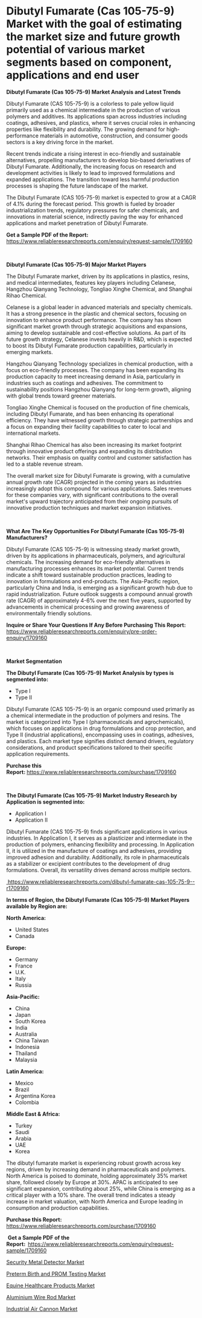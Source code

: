 <p><h1>Dibutyl Fumarate (Cas 105-75-9) Market with the goal of estimating the market size and future growth potential of various market segments based on component, applications and end user</h1></p><p><strong>Dibutyl Fumarate (Cas 105-75-9) Market Analysis and Latest Trends</strong></p>
<p><p>Dibutyl Fumarate (CAS 105-75-9) is a colorless to pale yellow liquid primarily used as a chemical intermediate in the production of various polymers and additives. Its applications span across industries including coatings, adhesives, and plastics, where it serves crucial roles in enhancing properties like flexibility and durability. The growing demand for high-performance materials in automotive, construction, and consumer goods sectors is a key driving force in the market.</p><p>Recent trends indicate a rising interest in eco-friendly and sustainable alternatives, propelling manufacturers to develop bio-based derivatives of Dibutyl Fumarate. Additionally, the increasing focus on research and development activities is likely to lead to improved formulations and expanded applications. The transition toward less harmful production processes is shaping the future landscape of the market.</p><p>The Dibutyl Fumarate (CAS 105-75-9) market is expected to grow at a CAGR of 4.1% during the forecast period. This growth is fueled by broader industrialization trends, regulatory pressures for safer chemicals, and innovations in material science, indirectly paving the way for enhanced applications and market penetration of Dibutyl Fumarate.</p></p>
<p><strong>Get a Sample PDF of the Report:&nbsp;</strong> <a href="https://www.reliableresearchreports.com/enquiry/request-sample/1709160?utm_campaign=1605&utm_medium=2&utm_source=Github&utm_content=ia&utm_term=21102024&utm_id=dibutyl-fumarate-cas-105-75-9">https://www.reliableresearchreports.com/enquiry/request-sample/1709160</a></p>
<p>&nbsp;</p>
<p><strong>Dibutyl Fumarate (Cas 105-75-9) Major Market Players</strong></p>
<p><p>The Dibutyl Fumarate market, driven by its applications in plastics, resins, and medical intermediates, features key players including Celanese, Hangzhou Qianyang Technology, Tongliao Xinghe Chemical, and Shanghai Rihao Chemical. </p><p>Celanese is a global leader in advanced materials and specialty chemicals. It has a strong presence in the plastic and chemical sectors, focusing on innovation to enhance product performance. The company has shown significant market growth through strategic acquisitions and expansions, aiming to develop sustainable and cost-effective solutions. As part of its future growth strategy, Celanese invests heavily in R&D, which is expected to boost its Dibutyl Fumarate production capabilities, particularly in emerging markets. </p><p>Hangzhou Qianyang Technology specializes in chemical production, with a focus on eco-friendly processes. The company has been expanding its production capacity to meet increasing demand in Asia, particularly in industries such as coatings and adhesives. The commitment to sustainability positions Hangzhou Qianyang for long-term growth, aligning with global trends toward greener materials.</p><p>Tongliao Xinghe Chemical is focused on the production of fine chemicals, including Dibutyl Fumarate, and has been enhancing its operational efficiency. They have witnessed growth through strategic partnerships and a focus on expanding their facility capabilities to cater to local and international markets.</p><p>Shanghai Rihao Chemical has also been increasing its market footprint through innovative product offerings and expanding its distribution networks. Their emphasis on quality control and customer satisfaction has led to a stable revenue stream.</p><p>The overall market size for Dibutyl Fumarate is growing, with a cumulative annual growth rate (CAGR) projected in the coming years as industries increasingly adopt this compound for various applications. Sales revenues for these companies vary, with significant contributions to the overall market's upward trajectory anticipated from their ongoing pursuits of innovative production techniques and market expansion initiatives.</p></p>
<p>&nbsp;</p>
<p><strong>What Are The Key Opportunities For Dibutyl Fumarate (Cas 105-75-9) Manufacturers?</strong></p>
<p><p>Dibutyl Fumarate (CAS 105-75-9) is witnessing steady market growth, driven by its applications in pharmaceuticals, polymers, and agricultural chemicals. The increasing demand for eco-friendly alternatives in manufacturing processes enhances its market potential. Current trends indicate a shift toward sustainable production practices, leading to innovation in formulations and end-products. The Asia-Pacific region, particularly China and India, is emerging as a significant growth hub due to rapid industrialization. Future outlook suggests a compound annual growth rate (CAGR) of approximately 4-6% over the next five years, supported by advancements in chemical processing and growing awareness of environmentally friendly solutions.</p></p>
<p><strong>Inquire or Share Your Questions If Any Before Purchasing This Report:</strong> <a href="https://www.reliableresearchreports.com/enquiry/pre-order-enquiry/1709160?utm_campaign=1605&utm_medium=2&utm_source=Github&utm_content=ia&utm_term=21102024&utm_id=dibutyl-fumarate-cas-105-75-9">https://www.reliableresearchreports.com/enquiry/pre-order-enquiry/1709160</a></p>
<p>&nbsp;</p>
<p><strong>Market Segmentation</strong></p>
<p><strong>The Dibutyl Fumarate (Cas 105-75-9) Market Analysis by types is segmented into:</strong></p>
<p><ul><li>Type I</li><li>Type II</li></ul></p>
<p><p>Dibutyl Fumarate (CAS 105-75-9) is an organic compound used primarily as a chemical intermediate in the production of polymers and resins. The market is categorized into Type I (pharmaceuticals and agrochemicals), which focuses on applications in drug formulations and crop protection, and Type II (industrial applications), encompassing uses in coatings, adhesives, and plastics. Each market type signifies distinct demand drivers, regulatory considerations, and product specifications tailored to their specific application requirements.</p></p>
<p><strong>Purchase this Report:&nbsp;</strong><a href="https://www.reliableresearchreports.com/purchase/1709160?utm_campaign=1605&utm_medium=2&utm_source=Github&utm_content=ia&utm_term=21102024&utm_id=dibutyl-fumarate-cas-105-75-9">https://www.reliableresearchreports.com/purchase/1709160</a></p>
<p>&nbsp;</p>
<p><strong>The Dibutyl Fumarate (Cas 105-75-9) Market Industry Research by Application is segmented into:</strong></p>
<p><ul><li>Application I</li><li>Application II</li></ul></p>
<p><p>Dibutyl Fumarate (CAS 105-75-9) finds significant applications in various industries. In Application I, it serves as a plasticizer and intermediate in the production of polymers, enhancing flexibility and processing. In Application II, it is utilized in the manufacture of coatings and adhesives, providing improved adhesion and durability. Additionally, its role in pharmaceuticals as a stabilizer or excipient contributes to the development of drug formulations. Overall, its versatility drives demand across multiple sectors.</p></p>
<p><a href="https://www.reliableresearchreports.com/dibutyl-fumarate-cas-105-75-9--r1709160?utm_campaign=1605&utm_medium=2&utm_source=Github&utm_content=ia&utm_term=21102024&utm_id=dibutyl-fumarate-cas-105-75-9">&nbsp;https://www.reliableresearchreports.com/dibutyl-fumarate-cas-105-75-9--r1709160</a></p>
<p><strong>In terms of Region, the Dibutyl Fumarate (Cas 105-75-9) Market Players available by Region are:</strong></p>
<p>
    <p> <strong> North America: </strong>
        <ul>
            <li>United States</li>
            <li>Canada</li>
        </ul>
        </p> 
    <p> <strong> Europe: </strong>
        <ul>
            <li>Germany</li>
            <li>France</li>
            <li>U.K.</li>
            <li>Italy</li>
            <li>Russia</li>
        </ul>
        </p> 
    <p> <strong> Asia-Pacific: </strong>
        <ul>
            <li>China</li>
            <li>Japan</li>
            <li>South Korea</li>
            <li>India</li>
            <li>Australia</li>
            <li>China Taiwan</li>
            <li>Indonesia</li>
            <li>Thailand</li>
            <li>Malaysia</li>
        </ul>
        </p> 
    <p> <strong> Latin America: </strong>
        <ul>
            <li>Mexico</li>
            <li>Brazil</li>
            <li>Argentina Korea</li>
            <li>Colombia</li>
        </ul>
        </p> 
    <p> <strong> Middle East & Africa: </strong>
        <ul>
            <li>Turkey</li>
            <li>Saudi</li>
            <li>Arabia</li>
            <li>UAE</li>
            <li>Korea</li>
        </ul>
    </p>
    </p>
<p><p>The dibutyl fumarate market is experiencing robust growth across key regions, driven by increasing demand in pharmaceuticals and polymers. North America is poised to dominate, holding approximately 35% market share, followed closely by Europe at 30%. APAC is anticipated to see significant expansion, contributing about 25%, while China is emerging as a critical player with a 10% share. The overall trend indicates a steady increase in market valuation, with North America and Europe leading in consumption and production capabilities.</p></p>
<p><strong>Purchase this Report: </strong><a href="https://www.reliableresearchreports.com/purchase/1709160?utm_campaign=1605&utm_medium=2&utm_source=Github&utm_content=ia&utm_term=21102024&utm_id=dibutyl-fumarate-cas-105-75-9">https://www.reliableresearchreports.com/purchase/1709160</a></p>
<p>&nbsp;<strong>Get a Sample PDF of the Report:&nbsp;&nbsp;</strong><a href="https://www.reliableresearchreports.com/enquiry/request-sample/1709160?utm_campaign=1605&utm_medium=2&utm_source=Github&utm_content=ia&utm_term=21102024&utm_id=dibutyl-fumarate-cas-105-75-9">https://www.reliableresearchreports.com/enquiry/request-sample/1709160</a></p>
<p><strong></strong></p>
<p><p><a href="https://github.com/HobertDavis43/Market-Research-Report-List-1/blob/main/security-metal-detector-market.md?utm_campaign=1605&utm_medium=2&utm_source=Github&utm_content=ia&utm_term=21102024&utm_id=dibutyl-fumarate-cas-105-75-9">Security Metal Detector Market</a></p><p><a href="https://www.linkedin.com/pulse/exploring-preterm-birth-prom-testing-market-strategic-rv16c?utm_campaign=1605&utm_medium=2&utm_source=Github&utm_content=ia&utm_term=21102024&utm_id=dibutyl-fumarate-cas-105-75-9">Preterm Birth and PROM Testing Market</a></p><p><a href="https://www.linkedin.com/pulse/emerging-equine-healthcare-products-market-opportunities-analysis-egsbc?utm_campaign=1605&utm_medium=2&utm_source=Github&utm_content=ia&utm_term=21102024&utm_id=dibutyl-fumarate-cas-105-75-9">Equine Healthcare Products Market</a></p><p><a href="https://issuu.com/reportprime-2/docs/aluminium-wire-rod-market-size-2030_55ea09ce0858d1?utm_campaign=1605&utm_medium=2&utm_source=Github&utm_content=ia&utm_term=21102024&utm_id=dibutyl-fumarate-cas-105-75-9">Aluminium Wire Rod Market</a></p><p><a href="https://issuu.com/reportprime-2/docs/industrial-air-cannon-market-size-2_9a691d0b0d3036?utm_campaign=1605&utm_medium=2&utm_source=Github&utm_content=ia&utm_term=21102024&utm_id=dibutyl-fumarate-cas-105-75-9">Industrial Air Cannon Market</a></p></p>